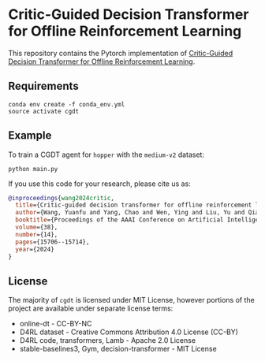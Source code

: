 # Critic-Guided Decision Transformer for Offline Reinforcement Learning
This repository contains the Pytorch implementation of [Critic-Guided Decision Transformer for Offline Reinforcement Learning](https://arxiv.org/abs/2312.13716).

## Requirements
```console
conda env create -f conda_env.yml
source activate cgdt
```

## Example
To train a CGDT agent for `hopper` with the `medium-v2` dataset:
```console
python main.py
```

If you use this code for your research, please cite us as:
```Bibtex
@inproceedings{wang2024critic,
  title={Critic-guided decision transformer for offline reinforcement learning},
  author={Wang, Yuanfu and Yang, Chao and Wen, Ying and Liu, Yu and Qiao, Yu},
  booktitle={Proceedings of the AAAI Conference on Artificial Intelligence},
  volume={38},
  number={14},
  pages={15706--15714},
  year={2024}
}
```

## License
The majority of `cgdt` is licensed under MIT License, however portions of the project are available under separate license terms: 
* online-dt - CC-BY-NC
* D4RL dataset -  Creative Commons Attribution 4.0 License (CC-BY)
* D4RL code, transformers, Lamb - Apache 2.0 License
* stable-baselines3, Gym, decision-transformer - MIT License

